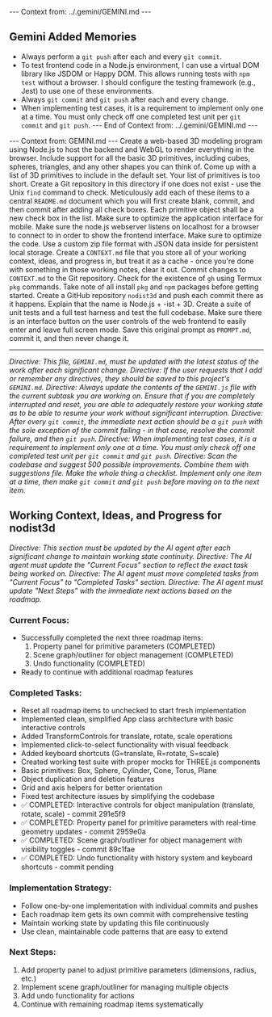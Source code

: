 --- Context from: ../.gemini/GEMINI.md ---
## Gemini Added Memories
- Always perform a `git push` after each and every `git commit`.
- To test frontend code in a Node.js environment, I can use a virtual DOM library like JSDOM or Happy DOM. This allows running tests with `npm test` without a browser. I should configure the testing framework (e.g., Jest) to use one of these environments.
- Always `git commit` and `git push` after each and every change.
- When implementing test cases, it is a requirement to implement only one at a time. You must only check off one completed test unit per `git commit` and `git push`.
--- End of Context from: ../.gemini/GEMINI.md ---

--- Context from: GEMINI.md ---
Create a web-based 3D modeling program using Node.js to host the backend and WebGL to render everything in the browser. Include support for all the basic 3D primitives, including cubes, spheres, triangles, and any other shapes you can think of. Come up with a list of 3D primitives to include in the default set. Your list of primitives is too short. Create a Git repository in this directory if one does not exist - use the Unix `find` command to check. Meticulously add each of these items to a central `README.md` document which you will first create blank, commit, and then commit after adding all check boxes. Each primitive object shall be a new check box in the list. Make sure to optimize the application interface for mobile. Make sure the node.js webserver listens on localhost for a browser to connect to in order to show the frontend interface. Make sure to optimize the code. Use a custom zip file format with JSON data inside for persistent local storage. Create a `CONTEXT.md` file that you store all of your working context, ideas, and progress in, but treat it as a cache - once you're done with something in those working notes, clear it out. Commit changes to `CONTEXT.md` to the Git repository. Check for the existence of `gh` using Termux `pkg` commands. Take note of all install `pkg` and `npm` packages before getting started. Create a GitHub repository `nodist3d` and push each commit there as it happens. Explain that the name is Node.js + -ist + 3D. Create a suite of unit tests and a full test harness and test the full codebase. Make sure there is an interface button on the user controls of the web frontend to easily enter and leave full screen mode. Save this original prompt as `PROMPT.md`, commit it, and then never change it.

---
*Directive: This file, `GEMINI.md`, must be updated with the latest status of the work after each significant change.*
*Directive: If the user requests that I add or remember any directives, they should be saved to this project's `GEMINI.md`.*
*Directive: Always update the contents of the `GEMINI.js` file with the current subtask you are working on. Ensure that if you are completely interrupted and reset, you are able to adequately restore your working state as to be able to resume your work without significant interruption.*
*Directive: After every `git commit`, the immediate next action should be a `git push` with the sole exception of the commit failing - in that case, resolve the commit failure, and then `git push`.*
*Directive: When implementing test cases, it is a requirement to implement only one at a time. You must only check off one completed test unit per `git commit` and `git push`.*
*Directive: Scan the codebase and suggest 500 possible improvements. Combine them with suggestions file. Make the whole thing a checklist. Implement only one item at a time, then make `git commit` and `git push` before moving on to the next item.*

## Working Context, Ideas, and Progress for nodist3d

*Directive: This section must be updated by the AI agent after each significant change to maintain working state continuity.*
*Directive: The AI agent must update the "Current Focus" section to reflect the exact task being worked on.*
*Directive: The AI agent must move completed tasks from "Current Focus" to "Completed Tasks" section.*
*Directive: The AI agent must update "Next Steps" with the immediate next actions based on the roadmap.*

### Current Focus:
- Successfully completed the next three roadmap items:
  1. Property panel for primitive parameters (COMPLETED)
  2. Scene graph/outliner for object management (COMPLETED)
  3. Undo functionality (COMPLETED)
- Ready to continue with additional roadmap features

### Completed Tasks:
- Reset all roadmap items to unchecked to start fresh implementation
- Implemented clean, simplified App class architecture with basic interactive controls
- Added TransformControls for translate, rotate, scale operations
- Implemented click-to-select functionality with visual feedback
- Added keyboard shortcuts (G=translate, R=rotate, S=scale)
- Created working test suite with proper mocks for THREE.js components
- Basic primitives: Box, Sphere, Cylinder, Cone, Torus, Plane
- Object duplication and deletion features
- Grid and axis helpers for better orientation
- Fixed test architecture issues by simplifying the codebase
- ✅ COMPLETED: Interactive controls for object manipulation (translate, rotate, scale) - commit 291e5f9
- ✅ COMPLETED: Property panel for primitive parameters with real-time geometry updates - commit 2959e0a
- ✅ COMPLETED: Scene graph/outliner for object management with visibility toggles - commit 89c1fae
- ✅ COMPLETED: Undo functionality with history system and keyboard shortcuts - commit pending

### Implementation Strategy:
- Follow one-by-one implementation with individual commits and pushes
- Each roadmap item gets its own commit with comprehensive testing
- Maintain working state by updating this file continuously
- Use clean, maintainable code patterns that are easy to extend

### Next Steps:
1. Add property panel to adjust primitive parameters (dimensions, radius, etc.)
2. Implement scene graph/outliner for managing multiple objects
3. Add undo functionality for actions
4. Continue with remaining roadmap items systematically
